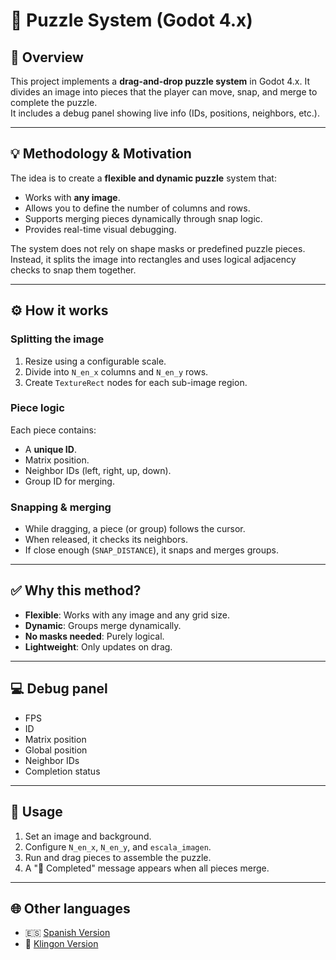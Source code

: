 # 🧩 Puzzle System (Godot 4.x)

## 📄 Overview

This project implements a **drag-and-drop puzzle system** in Godot 4.x. It divides an image into pieces that the player can move, snap, and merge to complete the puzzle.  
It includes a debug panel showing live info (IDs, positions, neighbors, etc.).

---

## 💡 Methodology & Motivation

The idea is to create a **flexible and dynamic puzzle** system that:

- Works with **any image**.
- Allows you to define the number of columns and rows.
- Supports merging pieces dynamically through snap logic.
- Provides real-time visual debugging.

The system does not rely on shape masks or predefined puzzle pieces. Instead, it splits the image into rectangles and uses logical adjacency checks to snap them together.

---

## ⚙️ How it works

### Splitting the image

1. Resize using a configurable scale.
2. Divide into `N_en_x` columns and `N_en_y` rows.
3. Create `TextureRect` nodes for each sub-image region.

### Piece logic

Each piece contains:

- A **unique ID**.
- Matrix position.
- Neighbor IDs (left, right, up, down).
- Group ID for merging.

### Snapping & merging

- While dragging, a piece (or group) follows the cursor.
- When released, it checks its neighbors.
- If close enough (`SNAP_DISTANCE`), it snaps and merges groups.

---

## ✅ Why this method?

- **Flexible**: Works with any image and any grid size.
- **Dynamic**: Groups merge dynamically.
- **No masks needed**: Purely logical.
- **Lightweight**: Only updates on drag.

---

## 💻 Debug panel

- FPS
- ID
- Matrix position
- Global position
- Neighbor IDs
- Completion status

---

## 🚀 Usage

1. Set an image and background.
2. Configure `N_en_x`, `N_en_y`, and `escala_imagen`.
3. Run and drag pieces to assemble the puzzle.
4. A "🎉 Completed" message appears when all pieces merge.

---

## 🌐 Other languages

- 🇪🇸 [Spanish Version](README_ES.md)
- 🖖 [Klingon Version](README_KLINGON.md)

